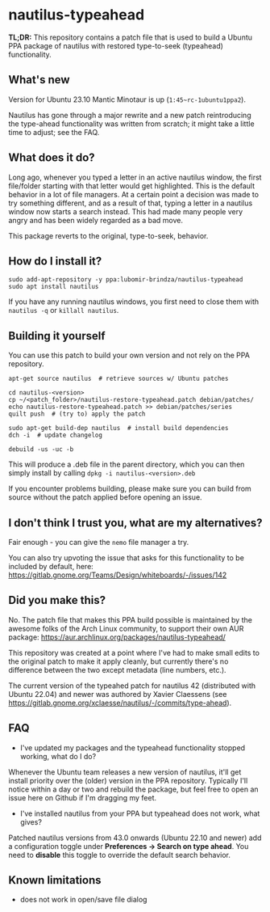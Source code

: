 # nautilus-typeahead

**TL;DR:** This repository contains a patch file that is used to build a Ubuntu PPA package of nautilus with restored type-to-seek (typeahead) functionality.

## What's new

Version for Ubuntu 23.10 Mantic Minotaur is up (`1:45~rc-1ubuntu1ppa2`).

Nautilus has gone through a major rewrite and a new patch reintroducing the type-ahead functionality was written from scratch; it might take a little time to adjust; see the FAQ.

## What does it do?

Long ago, whenever you typed a letter in an active nautilus window, the first file/folder starting with that letter would get highlighted. This is
the default behavior in a lot of file managers. At a certain point a decision was made to try something different, and as a result of that, typing a letter
in a nautilus window now starts a search instead. This had made many people very angry and has been widely regarded as a bad move.

This package reverts to the original, type-to-seek, behavior.

## How do I install it?

```
sudo add-apt-repository -y ppa:lubomir-brindza/nautilus-typeahead
sudo apt install nautilus
```
If you have any running nautilus windows, you first need to close them with `nautilus -q` or `killall nautilus`.

## Building it yourself

You can use this patch to build your own version and not rely on the PPA repository.

```
apt-get source nautilus  # retrieve sources w/ Ubuntu patches

cd nautilus-<version>
cp ~/<patch_folder>/nautilus-restore-typeahead.patch debian/patches/
echo nautilus-restore-typeahead.patch >> debian/patches/series
quilt push  # (try to) apply the patch

sudo apt-get build-dep nautilus  # install build dependencies
dch -i  # update changelog

debuild -us -uc -b
```
This will produce a .deb file in the parent directory, which you can then simply install by calling `dpkg -i nautilus-<version>.deb`

If you encounter problems building, please make sure you can build from source without the patch applied before opening an issue.

## I don't think I trust you, what are my alternatives?

Fair enough - you can give the `nemo` file manager a try.

You can also try upvoting the issue that asks for this functionality to be included by default, here: https://gitlab.gnome.org/Teams/Design/whiteboards/-/issues/142 

## Did you make this?

No. The patch file that makes this PPA build possible is maintained by the awesome folks of the Arch Linux community, 
to support their own AUR package: https://aur.archlinux.org/packages/nautilus-typeahead/

This repository was created at a point where I've had to make small edits to the original patch to make it apply cleanly, but currently there's no difference between the two except metadata (line numbers, etc.).

The current version of the typeahed patch for nautilus 42 (distributed with Ubuntu 22.04) and newer was authored by Xavier Claessens (see https://gitlab.gnome.org/xclaesse/nautilus/-/commits/type-ahead).


## FAQ

- I've updated my packages and the typeahead functionality stopped working, what do I do?

Whenever the Ubuntu team releases a new version of nautilus, it'll get install priority over the (older) version in the PPA repository. 
Typically I'll notice within a day or two and rebuild the package, but feel free to open an issue here on Github if I'm dragging my feet.

- I've installed nautilus from your PPA but typeahead does not work, what gives?

Patched nautilus versions from 43.0 onwards (Ubuntu 22.10 and newer) add a configuration toggle under **Preferences -> Search on type ahead**. You need to **disable** this toggle to override the default search behavior.


## Known limitations
- does not work in open/save file dialog
